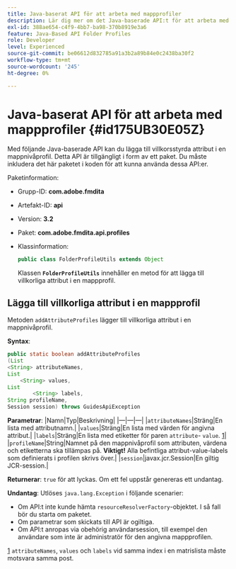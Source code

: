 ```yaml
---
title: Java-baserat API för att arbeta med mappprofiler
description: Lär dig mer om det Java-baserade API:t för att arbeta med mappprofiler
exl-id: 388ae654-c4f9-4bb7-ba98-370b8919e3a6
feature: Java-Based API Folder Profiles
role: Developer
level: Experienced
source-git-commit: be06612d832785a91a3b2a89b84e0c2438ba30f2
workflow-type: tm+mt
source-wordcount: '245'
ht-degree: 0%

---
```


# Java-baserat API för att arbeta med mappprofiler {#id175UB30E05Z}

Med följande Java-baserade API kan du lägga till villkorsstyrda attribut i en mappnivåprofil. Detta API är tillgängligt i form av ett paket. Du måste inkludera det här paketet i koden för att kunna använda dessa API:er.

Paketinformation:

- Grupp-ID: **com.adobe.fmdita**

- Artefakt-ID: **api**

- Version: **3.2**

- Paket: **com.adobe.fmdita.api.profiles**

- Klassinformation:

  ```JAVA
  public class FolderProfileUtils extends Object
  ```

  Klassen **`FolderProfileUtils`** innehåller en metod för att lägga till villkorliga attribut i en mappprofil.


## Lägga till villkorliga attribut i en mappprofil

Metoden ``addAttributeProfiles`` lägger till villkorliga attribut i en mappnivåprofil.

**Syntax**:

```JAVA
public static boolean addAttributeProfiles
(List
<String> attributeNames, 
List
    <String> values, 
List
        <String> labels,
String profileName, 
Session session) throws GuidesApiException
```

**Parametrar**:
|Namn|Typ|Beskrivning|
|—|—|—|
|``attributeNames``|Sträng|En lista med attributnamn.|
|``values``|Sträng|En lista med värden för angivna attribut.|
|`labels`|Sträng|En lista med etiketter för paren `attribute`- `value`. [1](#fntarg_1)|
|`profileName`|String|Namnet på den mappnivåprofil som attributen, värdena och etiketterna ska tillämpas på. **Viktigt!** Alla befintliga attribut-value-labels som definierats i profilen skrivs över.|
|`session`|javax.jcr.Session|En giltig JCR-session.|

**Returnerar**:
`true` för att lyckas. Om ett fel uppstår genereras ett undantag.

**Undantag**:
Utlöses ``java.lang.Exception`` i följande scenarier:

- Om API:t inte kunde hämta `resourceResolverFactory`-objektet. I så fall bör du starta om paketet.
- Om parametrar som skickats till API är ogiltiga.
- Om API:t anropas via obehörig användarsession, till exempel den användare som inte är administratör för den angivna mappprofilen.

[1](#fnsrc_1) `attributeNames`, `values` och `labels` vid samma index i en matrislista måste motsvara samma post.
